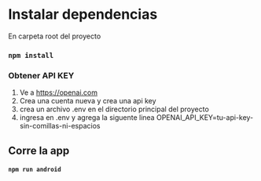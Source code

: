 # Instalar dependencias 
En carpeta root del proyecto 
### `npm install`

### Obtener API KEY
1. Ve a https://openai.com<br/>
2. Crea una cuenta nueva y crea una api key<br/>
3. crea un archivo .env en el directorio principal del proyecto<br/>
3. ingresa en .env y agrega la siguente linea OPENAI_API_KEY=tu-api-key-sin-comillas-ni-espacios<br/>



## Corre la app
#### `npm run android` 



